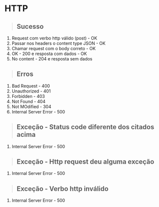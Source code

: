 # HTTP

> ## Sucesso

1. Request com verbo http válido (post) - OK
2. Passar nos headers o content type JSON - OK
3. Chamar request com o body correto - OK
4. OK - 200 e resposta com dados - OK
5. No content - 204 e resposta sem dados

> ## Erros

1. Bad Request - 400
2. Unauthorized - 401
3. Forbidden - 403
4. Not Found - 404
5. Not MOdified - 304
6. Internal Server Error - 500

> ## Exceção - Status code diferente dos citados acima

1. Internal Server Error - 500

> ## Exceção - Http request deu alguma exceção

1. Internal Server Error - 500

> ## Exceção - Verbo http inválido

1. Internal Server Error - 500
